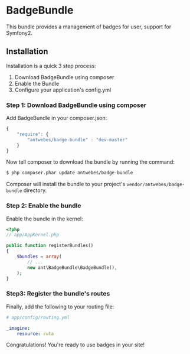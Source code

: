 BadgeBundle
===========

This bundle provides a management of badges for user, support for Symfony2.


## Installation

Installation is a quick 3 step process:

1. Download BadgeBundle using composer
2. Enable the Bundle
3. Configure your application's config.yml

### Step 1: Download BadgeBundle using composer

Add BadgeBundle in your composer.json:

```js
{
    "require": {
        "antwebes/badge-bundle" : "dev-master"
    }
}
```

Now tell composer to download the bundle by running the command:

``` bash
$ php composer.phar update antwebes/badge-bundle
```

Composer will install the bundle to your project's `vendor/antwebes/badge-bundle` directory.

### Step 2: Enable the bundle

Enable the bundle in the kernel:

``` php
<?php
// app/AppKernel.php

public function registerBundles()
{
    $bundles = array(
        // ...
        new ant\BadgeBundle\BadgeBundle(),
    );
}
```
### Step3: Register the bundle's routes

Finally, add the following to your routing file:

``` yaml
# app/config/routing.yml

_imagine:
    resource: ruta
```

Congratulations! You're ready to use badges in your site!